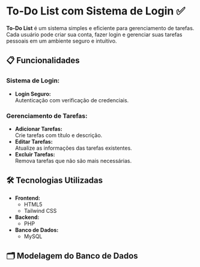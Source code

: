 # To-Do List com Sistema de Login ✅

**To-Do List** é um sistema simples e eficiente para gerenciamento de tarefas. Cada usuário pode criar sua conta, fazer login e gerenciar suas tarefas pessoais em um ambiente seguro e intuitivo.

## 📋 Funcionalidades

### Sistema de Login:
- **Login Seguro:**  
  Autenticação com verificação de credenciais.

### Gerenciamento de Tarefas:
- **Adicionar Tarefas:**  
  Crie tarefas com título e descrição.
- **Editar Tarefas:**  
  Atualize as informações das tarefas existentes.
- **Excluir Tarefas:**  
  Remova tarefas que não são mais necessárias.


## 🛠️ Tecnologias Utilizadas

- **Frontend:**  
  - HTML5  
  - Tailwind CSS  
- **Backend:**  
  - PHP  
- **Banco de Dados:**  
  - MySQL  

## 🗂️ Modelagem do Banco de Dados

